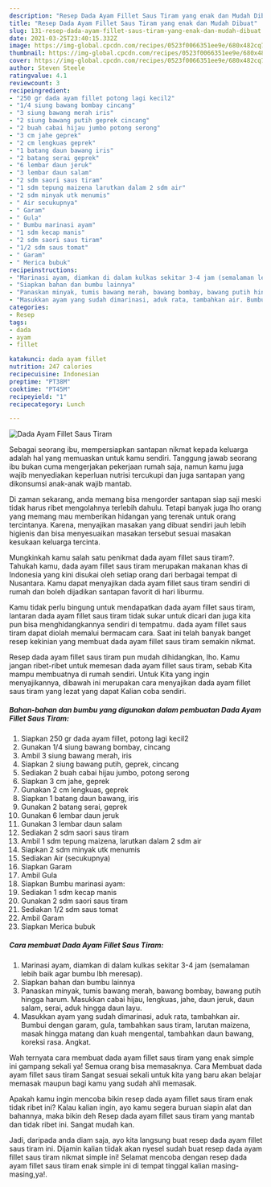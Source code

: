 ```yaml
---
description: "Resep Dada Ayam Fillet Saus Tiram yang enak dan Mudah Dibuat"
title: "Resep Dada Ayam Fillet Saus Tiram yang enak dan Mudah Dibuat"
slug: 131-resep-dada-ayam-fillet-saus-tiram-yang-enak-dan-mudah-dibuat
date: 2021-03-25T23:40:15.332Z
image: https://img-global.cpcdn.com/recipes/0523f0066351ee9e/680x482cq70/dada-ayam-fillet-saus-tiram-foto-resep-utama.jpg
thumbnail: https://img-global.cpcdn.com/recipes/0523f0066351ee9e/680x482cq70/dada-ayam-fillet-saus-tiram-foto-resep-utama.jpg
cover: https://img-global.cpcdn.com/recipes/0523f0066351ee9e/680x482cq70/dada-ayam-fillet-saus-tiram-foto-resep-utama.jpg
author: Steven Steele
ratingvalue: 4.1
reviewcount: 3
recipeingredient:
- "250 gr dada ayam fillet potong lagi kecil2"
- "1/4 siung bawang bombay cincang"
- "3 siung bawang merah iris"
- "2 siung bawang putih geprek cincang"
- "2 buah cabai hijau jumbo potong serong"
- "3 cm jahe geprek"
- "2 cm lengkuas geprek"
- "1 batang daun bawang iris"
- "2 batang serai geprek"
- "6 lembar daun jeruk"
- "3 lembar daun salam"
- "2 sdm saori saus tiram"
- "1 sdm tepung maizena larutkan dalam 2 sdm air"
- "2 sdm minyak utk menumis"
- " Air secukupnya"
- " Garam"
- " Gula"
- " Bumbu marinasi ayam"
- "1 sdm kecap manis"
- "2 sdm saori saus tiram"
- "1/2 sdm saus tomat"
- " Garam"
- " Merica bubuk"
recipeinstructions:
- "Marinasi ayam, diamkan di dalam kulkas sekitar 3-4 jam (semalaman lebih baik agar bumbu lbh meresap)."
- "Siapkan bahan dan bumbu lainnya"
- "Panaskan minyak, tumis bawang merah, bawang bombay, bawang putih hingga harum. Masukkan cabai hijau, lengkuas, jahe, daun jeruk, daun salam, serai, aduk hingga daun layu."
- "Masukkan ayam yang sudah dimarinasi, aduk rata, tambahkan air. Bumbui dengan garam, gula, tambahkan saus tiram, larutan maizena, masak hingga matang dan kuah mengental, tambahkan daun bawang, koreksi rasa. Angkat."
categories:
- Resep
tags:
- dada
- ayam
- fillet

katakunci: dada ayam fillet 
nutrition: 247 calories
recipecuisine: Indonesian
preptime: "PT38M"
cooktime: "PT45M"
recipeyield: "1"
recipecategory: Lunch

---
```



![Dada Ayam Fillet Saus Tiram](https://img-global.cpcdn.com/recipes/0523f0066351ee9e/680x482cq70/dada-ayam-fillet-saus-tiram-foto-resep-utama.jpg)

Sebagai seorang ibu, mempersiapkan santapan nikmat kepada keluarga adalah hal yang memuaskan untuk kamu sendiri. Tanggung jawab seorang ibu bukan cuma mengerjakan pekerjaan rumah saja, namun kamu juga wajib menyediakan keperluan nutrisi tercukupi dan juga santapan yang dikonsumsi anak-anak wajib mantab.

Di zaman  sekarang, anda memang bisa mengorder santapan siap saji meski tidak harus ribet mengolahnya terlebih dahulu. Tetapi banyak juga lho orang yang memang mau memberikan hidangan yang terenak untuk orang tercintanya. Karena, menyajikan masakan yang dibuat sendiri jauh lebih higienis dan bisa menyesuaikan masakan tersebut sesuai masakan kesukaan keluarga tercinta. 



Mungkinkah kamu salah satu penikmat dada ayam fillet saus tiram?. Tahukah kamu, dada ayam fillet saus tiram merupakan makanan khas di Indonesia yang kini disukai oleh setiap orang dari berbagai tempat di Nusantara. Kamu dapat menyajikan dada ayam fillet saus tiram sendiri di rumah dan boleh dijadikan santapan favorit di hari liburmu.

Kamu tidak perlu bingung untuk mendapatkan dada ayam fillet saus tiram, lantaran dada ayam fillet saus tiram tidak sukar untuk dicari dan juga kita pun bisa menghidangkannya sendiri di tempatmu. dada ayam fillet saus tiram dapat diolah memalui bermacam cara. Saat ini telah banyak banget resep kekinian yang membuat dada ayam fillet saus tiram semakin nikmat.

Resep dada ayam fillet saus tiram pun mudah dihidangkan, lho. Kamu jangan ribet-ribet untuk memesan dada ayam fillet saus tiram, sebab Kita mampu membuatnya di rumah sendiri. Untuk Kita yang ingin menyajikannya, dibawah ini merupakan cara menyajikan dada ayam fillet saus tiram yang lezat yang dapat Kalian coba sendiri.

<!--inarticleads1-->

##### Bahan-bahan dan bumbu yang digunakan dalam pembuatan Dada Ayam Fillet Saus Tiram:

1. Siapkan 250 gr dada ayam fillet, potong lagi kecil2
1. Gunakan 1/4 siung bawang bombay, cincang
1. Ambil 3 siung bawang merah, iris
1. Siapkan 2 siung bawang putih, geprek, cincang
1. Sediakan 2 buah cabai hijau jumbo, potong serong
1. Siapkan 3 cm jahe, geprek
1. Gunakan 2 cm lengkuas, geprek
1. Siapkan 1 batang daun bawang, iris
1. Gunakan 2 batang serai, geprek
1. Gunakan 6 lembar daun jeruk
1. Gunakan 3 lembar daun salam
1. Sediakan 2 sdm saori saus tiram
1. Ambil 1 sdm tepung maizena, larutkan dalam 2 sdm air
1. Siapkan 2 sdm minyak utk menumis
1. Sediakan  Air (secukupnya)
1. Siapkan  Garam
1. Ambil  Gula
1. Siapkan  Bumbu marinasi ayam:
1. Sediakan 1 sdm kecap manis
1. Gunakan 2 sdm saori saus tiram
1. Sediakan 1/2 sdm saus tomat
1. Ambil  Garam
1. Siapkan  Merica bubuk




<!--inarticleads2-->

##### Cara membuat Dada Ayam Fillet Saus Tiram:

1. Marinasi ayam, diamkan di dalam kulkas sekitar 3-4 jam (semalaman lebih baik agar bumbu lbh meresap).
1. Siapkan bahan dan bumbu lainnya
1. Panaskan minyak, tumis bawang merah, bawang bombay, bawang putih hingga harum. Masukkan cabai hijau, lengkuas, jahe, daun jeruk, daun salam, serai, aduk hingga daun layu.
1. Masukkan ayam yang sudah dimarinasi, aduk rata, tambahkan air. Bumbui dengan garam, gula, tambahkan saus tiram, larutan maizena, masak hingga matang dan kuah mengental, tambahkan daun bawang, koreksi rasa. Angkat.




Wah ternyata cara membuat dada ayam fillet saus tiram yang enak simple ini gampang sekali ya! Semua orang bisa memasaknya. Cara Membuat dada ayam fillet saus tiram Sangat sesuai sekali untuk kita yang baru akan belajar memasak maupun bagi kamu yang sudah ahli memasak.

Apakah kamu ingin mencoba bikin resep dada ayam fillet saus tiram enak tidak ribet ini? Kalau kalian ingin, ayo kamu segera buruan siapin alat dan bahannya, maka bikin deh Resep dada ayam fillet saus tiram yang mantab dan tidak ribet ini. Sangat mudah kan. 

Jadi, daripada anda diam saja, ayo kita langsung buat resep dada ayam fillet saus tiram ini. Dijamin kalian tiidak akan nyesel sudah buat resep dada ayam fillet saus tiram nikmat simple ini! Selamat mencoba dengan resep dada ayam fillet saus tiram enak simple ini di tempat tinggal kalian masing-masing,ya!.

